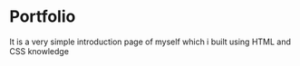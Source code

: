 # Portfolio

It is a very simple introduction page of myself which i built using HTML and CSS knowledge
